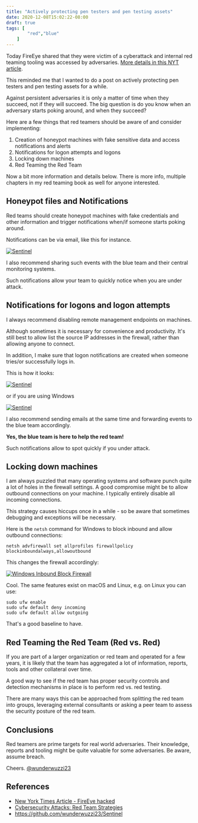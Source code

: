 ```yaml
---
title: "Actively protecting pen testers and pen testing assets"
date: 2020-12-08T15:02:22-08:00
draft: true
tags: [
        "red","blue"
    ]
---
```


Today FireEye shared that they were victim of a cyberattack and internal red teaming tooling was accessed by adversaries. [More details in this NYT article](https://www.nytimes.com/2020/12/08/technology/fireeye-hacked-russians.html).

This reminded me that I wanted to do a post on actively protecting pen testers and pen testing assets for a while. 

Against persistent adversaries it is only a matter of time when they succeed, not if they will succeed. The big question is do you know when an adversary starts poking around, and when they succeed?

Here are a few things that red teamers should be aware of and consider implementing:

1. Creation of honeypot machines with fake sensitive data and access notifications and alerts
2. Notifications for logon attempts and logons
3. Locking down machines
4. Red Teaming the Red Team

Now a bit more information and details below. There is more info, multiple chapters in my red teaming book as well for anyone interested.

## Honeypot files and Notifications

Red teams should create honeypot machines with fake credentials and other information and trigger notifications when/if someone starts poking around.

Notifications can be via email, like this for instance.

[![Sentinel](/blog/images/2020/sentinel-email-honeypot-notifications.png)](/blog/images/2020/sentinel-email-honeypot-notifications.png)

I also recommend sharing such events with the blue team and their central monitoring systems.

Such notifications allow your team to quickly notice when you are under attack.


## Notifications for logons and logon attempts

I always recommend disabling remote management endpoints on machines. 

Although sometimes it is necessary for convenience and productivity. It's still best to allow list the source IP addresses in the firewall, rather than allowing anyone to connect.

In addition, I make sure that logon notifications are created when someone tries/or successfully logs in.

This is how it looks:

[![Sentinel](/blog/images/2020/sentinel-notification.png)](/blog/images/2020/sentinel-notification.png)

or if you are using Windows

[![Sentinel](/blog/images/2020/sentinel-windows-notification.png)](/blog/images/2020/sentinel-windows-notification.png)

I also recommend sending emails at the same time and forwarding events to the blue team accordingly. 

**Yes, the blue team is here to help the red team!**

Such notifications allow to spot quickly if you under attack.

## Locking down machines

I am always puzzled that many operating systems and software punch quite a lot of holes in the firewall settings. A good compromise might be to allow outbound connections on your machine. I typically entirely disable all incoming connections. 

This strategy causes hiccups once in a while - so be aware that sometimes debugging and exceptions will be necessary.

Here is the `netsh` command for Windows to block inbound and allow outbound connections:

```
netsh advfirewall set allprofiles firewallpolicy blockinboundalways,allowoutbound
```

This changes the firewall accordingly:

[![Windows Inbound Block Firewall](/blog/images/2020/windows-firewall-block.png)](/blog/images/2020/windows-firewall-block.png)


Cool. The same features exist on macOS and Linux, e.g. on Linux you can use:

```
sudo ufw enable 
sudo ufw default deny incoming 
sudo ufw default allow outgoing
```

That's a good baseline to have.

## Red Teaming the Red Team (Red vs. Red)

If you are part of a larger organization or red team and operated for a few years, it is likely that the team has aggregated a lot of information, reports, tools and other collateral over time.

A good way to see if the red team has proper security controls and detection mechanisms in place is to perform red vs. red testing. 

There are many ways this can be approached from splitting the red team into groups, leveraging external consultants or asking a peer team to assess the security posture of the red team.


## Conclusions

Red teamers are prime targets for real world adversaries. Their knowledge, reports and tooling might be quite valuable for some adversaries. Be aware, assume breach.

Cheers.
[@wunderwuzzi23](https://twitter.com/wunderwuzzi23)


## References

* [New York Times Article - FireEye hacked](https://www.nytimes.com/2020/12/08/technology/fireeye-hacked-russians.html)
* [Cybersecurity Attacks: Red Team Strategies](https://www.amazon.com/gp/product/1838828869/ref=as_li_tl?ie=UTF8&tag=wunderwuzzi-20&camp=1789&creative=9325&linkCode=as2&creativeASIN=1838828869&linkId=07bfd6b729fbc2b2904160e0e16c337f)
* https://github.com/wunderwuzzi23/Sentinel
